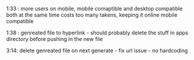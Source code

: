 1:33 : more users on mobile, mobile comaptible and desktop compatible both at the same time costs too many takens, keeping it online mobile compatible

1:38 : genreated file to hyperlink - should probably delete the stuff in apps directory before pushing in the new file

3:14: delete genreated file on next generate - fix url issue - no hardcoding 